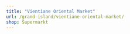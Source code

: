 ```yaml
---
title: "Vientiane Oriental Market"
url: /grand-island/vientiane-oriental-market/
shop: Supermarkt
---
```


